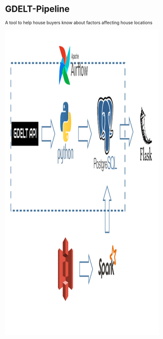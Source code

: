 # GDELT-Pipeline
 A tool to help house buyers know about factors affecting house locations
 
 <img src='img/Pipeline Diagram.png' style='height:1000px'/>
